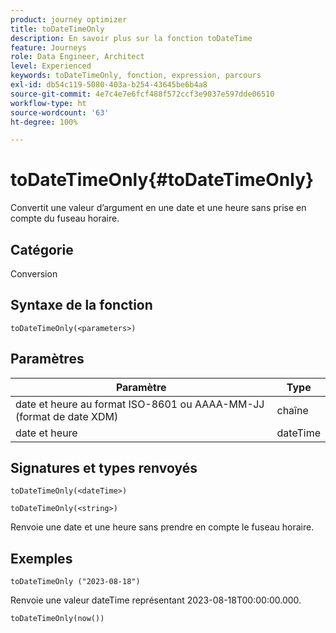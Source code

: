 ```yaml
---
product: journey optimizer
title: toDateTimeOnly
description: En savoir plus sur la fonction toDateTime
feature: Journeys
role: Data Engineer, Architect
level: Experienced
keywords: toDateTimeOnly, fonction, expression, parcours
exl-id: db54c119-5080-403a-b254-43645be6b4a8
source-git-commit: 4e7c4e7e6fcf488f572ccf3e9037e597dde06510
workflow-type: ht
source-wordcount: '63'
ht-degree: 100%

---
```


# toDateTimeOnly{#toDateTimeOnly}

Convertit une valeur d’argument en une date et une heure sans prise en compte du fuseau horaire.

## Catégorie

Conversion

## Syntaxe de la fonction

`toDateTimeOnly(<parameters>)`

## Paramètres

| Paramètre | Type |
|-----------|------------------|
| date et heure au format ISO-8601 ou AAAA-MM-JJ (format de date XDM) | chaîne |
| date et heure | dateTime |

## Signatures et types renvoyés

`toDateTimeOnly(<dateTime>)`

`toDateTimeOnly(<string>)`
<!--`toDateTimeOnly(<integer>,<integer>,<integer>)`
`toDateTimeOnly(<integer>,<integer>,<integer>,<integer>,<integer>,<integer>)`-->

Renvoie une date et une heure sans prendre en compte le fuseau horaire.

## Exemples

`toDateTimeOnly ("2023-08-18")`

Renvoie une valeur dateTime représentant 2023-08-18T00:00:00.000.

`toDateTimeOnly(now())`

<!--`toDateTimeOnly(2016,8,18,23,17,59)`

Returns 2016-08-18T23:17:59.000.

`toDateTimeOnly(2016,8,18)`

Returns 2016-08-18T00:00:00.000.-->
